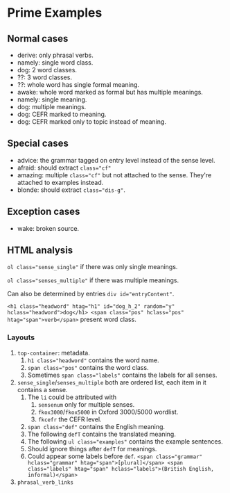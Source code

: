 # Prime Examples

## Normal cases

* derive: only phrasal verbs.
* namely: single word class.
* dog: 2 word classes.
* ??: 3 word classes.
* ??: whole word has single formal meaning.
* awake: whole word marked as formal but has multiple meanings.
* namely: single meaning.
* dog: multiple meanings.
* dog: CEFR marked to meaning.
* dog: CEFR marked only to topic instead of meaning.

## Special cases

* advice: the grammar tagged on entry level instead of the sense level.
* afraid: should extract `class="cf"`
* amazing: multiple `class="cf"` but not attached to the sense. They're attached to examples instead.
* blonde: should extract `class="dis-g"`.

## Exception cases

* wake: broken source.

## HTML analysis

`ol class="sense_single"` if there was only single meanings.

`ol class="senses_multiple"` if there was multiple meanings.

Can also be determined by entries `div id="entryContent"`.

`<h1 class="headword" htag="h1" id="dog_h_2" random="y" hclass="headword">dog</h1> <span class="pos" hclass="pos" htag="span">verb</span>` present word class.

### Layouts

1. `top-container`: metadata.
   1.  `h1 class="headword"` contains the word name.
   2.  `span class="pos"` contains the word class.
   3.  Sometimes `span class="labels"` contains the labels for all senses.
2. `sense_single`/`senses_multiple` both are ordered list, each item in it contains a sense.
   1. The `li` could be attributed with
      1. `sensenum` only for multiple senses.
      2. `fkox3000`/`fkox5000` in Oxford 3000/5000 wordlist.
      3. `fkcefr` the CEFR level.
   2. `span class="def"` contains the English meaning.
   3. The following `defT` contains the translated meaning.
   4. The following `ul class="examples"` contains the example sentences.
   5. Should ignore things after `defT` for meanings.
   6. Could appear some labels before `def`. `<span class="grammar" hclass="grammar" htag="span">[plural]</span> <span class="labels" htag="span" hclass="labels">(British English, informal)</span>`
3. `phrasal_verb_links`
